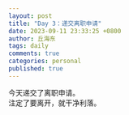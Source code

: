 ```yaml
---
layout: post
title: "Day 3：递交离职申请"
date: 2023-09-11 23:33:25 +0800
author: 丘海东 
tags: daily
comments: true
categories: personal
published: true
---
```

今天递交了离职申请。  
注定了要离开，就干净利落。  

